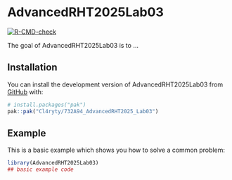 
# AdvancedRHT2025Lab03

<!-- badges: start -->
[![R-CMD-check](https://github.com/Cl4ryty/732A94_AdvancedRHT2025_Lab03/actions/workflows/R-CMD-check.yaml/badge.svg)](https://github.com/Cl4ryty/732A94_AdvancedRHT2025_Lab03/actions/workflows/R-CMD-check.yaml)
<!-- badges: end -->

The goal of AdvancedRHT2025Lab03 is to ...

## Installation

You can install the development version of AdvancedRHT2025Lab03 from [GitHub](https://github.com/) with:

``` r
# install.packages("pak")
pak::pak("Cl4ryty/732A94_AdvancedRHT2025_Lab03")
```

## Example

This is a basic example which shows you how to solve a common problem:

``` r
library(AdvancedRHT2025Lab03)
## basic example code
```

